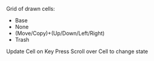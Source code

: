 Grid of drawn cells:
 - Base
 - None
 - (Move/Copy)+(Up/Down/Left/Right)
 - Trash

Update Cell on Key Press
Scroll over Cell to change state
